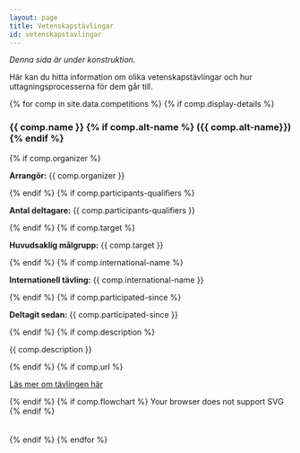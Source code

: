 ```yaml
---
layout: page
title: Vetenskapstävlingar
id: vetenskapstavlingar
---
```

*Denna sida är under konstruktion. <i class="fas fa-wrench"></i>*

Här kan du hitta information om olika vetenskapstävlingar och hur uttagningsprocesserna för dem går till.

<!-- Per competition, compile info and a flowchart -->
{% for comp in site.data.competitions %}
{% if comp.display-details %}
<div>
    <h3>{{ comp.name }} {% if comp.alt-name %} ({{ comp.alt-name}}) {% endif %}  </h3>
        {% if comp.organizer %} <p><b>Arrangör:</b> {{ comp.organizer }}</p> {% endif %}
        {% if comp.participants-qualifiers %} <p><b>Antal deltagare:</b> {{ comp.participants-qualifiers }}</p> {% endif %}
        {% if comp.target %} <p><b>Huvudsaklig målgrupp:</b> {{ comp.target }}</p> {% endif %}
        {% if comp.international-name %} <p><b>Internationell tävling:</b> {{ comp.international-name }}</p> {% endif %}
        {% if comp.participated-since %} <p><b>Deltagit sedan:</b> {{ comp.participated-since }}</p> {% endif %}
        {% if comp.description %} <p>{{ comp.description }}</p> {% endif %}
        {% if comp.url %} <p><a href="{{ comp.url }}">Läs mer om tävlingen här</a></p> {% endif %}
        {% if comp.flowchart %}
        <object data="{{ comp.flowchart }}" type="image/svg+xml" width="90%" height="90%">
            Your browser does not support SVG
        </object>
        {% endif %}
        <br>
        <br>
        <br>
</div>
{% endif %}
{% endfor %}



<!--
## Fysikolympiaden (Wallenbergs fysikpris)
**Tävlingens namn:** Fysikolympiaden


<object data="../imgs/vetenskapstavlingar/flowchart-fysik.svg" type="image/svg+xml" width="100%" height="100%">
    Your browser does not support SVG
</object> -->
